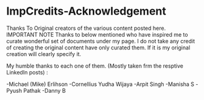 # ImpCredits-Acknowledgement
Thanks To Original creators of the various content posted here.
IMPORTANT NOTE
Thanks to below mentioned who have inspired me to curate wonderful set of documents under my page. I do not take any credit of creating the original content have only curated them. If it is my original creation will clearly specify it.

My humble thanks to each one of them. (Mostly taken frm the resptive LinkedIn posts) :

-Michael (Mike) Erlihson
-Cornellius Yudha Wijaya
-Arpit Singh
-Manisha S
-Pyush Pathak
-Danny B
